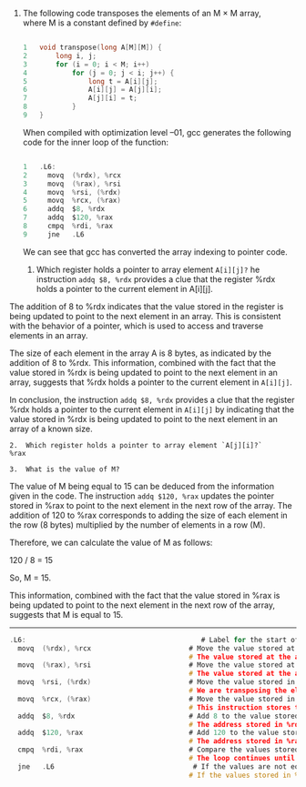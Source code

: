 1.  The following code transposes the elements of an M × M array, where M is a constant defined by `#define`:
    
    ```c
    
    1	void transpose(long A[M][M]) {
    2		long i, j;
    3		for (i = 0; i < M; i++)
    4			for (j = 0; j < i; j++) {
    5				long t = A[i][j];
    6				A[i][j] = A[j][i];
    7				A[j][i] = t;
    8			}
    9	}
    ```
    
    When compiled with optimization level –01, gcc generates the following code for the inner loop of the function:
    
    ```c
    
    1	.L6:
    2	  movq	(%rdx), %rcx
    3	  movq	(%rax), %rsi
    4	  movq	%rsi, (%rdx)
    5	  movq	%rcx, (%rax)
    6	  addq	$8, %rdx
    7	  addq	$120, %rax
    8	  cmpq	%rdi, %rax
    9	  jne	.L6
    ```
    
    We can see that gcc has converted the array indexing to pointer code.
    
    1.  Which register holds a pointer to array element `A[i][j]?`
	he instruction `addq $8, %rdx` provides a clue that the register %rdx holds a pointer to the current element in A[i][j].

The addition of 8 to %rdx indicates that the value stored in the register is being updated to point to the next element in an array. This is consistent with the behavior of a pointer, which is used to access and traverse elements in an array.

The size of each element in the array A is 8 bytes, as indicated by the addition of 8 to %rdx. This information, combined with the fact that the value stored in %rdx is being updated to point to the next element in an array, suggests that %rdx holds a pointer to the current element in `A[i][j]`.

In conclusion, the instruction `addq $8, %rdx` provides a clue that the register %rdx holds a pointer to the current element in `A[i][j]` by indicating that the value stored in %rdx is being updated to point to the next element in an array of a known size.
        
    2.  Which register holds a pointer to array element `A[j][i]?`
	%rax
        
    3.  What is the value of M?
The value of M being equal to 15 can be deduced from the information given in the code. The instruction `addq $120, %rax` updates the pointer stored in %rax to point to the next element in the next row of the array. The addition of 120 to %rax corresponds to adding the size of each element in the row (8 bytes) multiplied by the number of elements in a row (M).

Therefore, we can calculate the value of M as follows:

120 / 8 = 15

So, M = 15.

This information, combined with the fact that the value stored in %rax is being updated to point to the next element in the next row of the array, suggests that M is equal to 15.
- - -
```c
.L6:                                           # Label for the start of the inner loop
  movq	(%rdx), %rcx                        # Move the value stored at the address in %rdx to %rcx
                                            # The value stored at the address in %rdx is the current element A[i][j]. By moving it to %rcx, we are creating a temporary copy of the value that we can use later.
  movq	(%rax), %rsi                        # Move the value stored at the address in %rax to %rsi
                                            # The value stored at the address in %rax is the current element A[j][i]. By moving it to %rsi, we are creating a temporary copy of the value that we can use later.
  movq	%rsi, (%rdx)                        # Move the value stored in %rsi to the address in %rdx
                                            # We are transposing the elements of the array by exchanging the values of A[i][j] and A[j][i]. This instruction stores the value of A[j][i] (stored in %rsi) at the address of A[i][j] (stored in %rdx).
  movq	%rcx, (%rax)                        # Move the value stored in %rcx to the address in %rax
                                            # This instruction stores the value of A[i][j] (stored in %rcx) at the address of A[j][i] (stored in %rax).
  addq	$8, %rdx                            # Add 8 to the value stored in %rdx
                                            # The address stored in %rdx is used to access the next element in the next iteration of the loop. This instruction updates the address by adding 8, which corresponds to the size of each element in bytes.
  addq	$120, %rax                          # Add 120 to the value stored in %rax
                                            # The address stored in %rax is used to access the next element in the next iteration of the loop. This instruction updates the address by adding 120, which corresponds to the size of each row in bytes.
  cmpq	%rdi, %rax                          # Compare the values stored in %rdi and %rax
                                            # The loop continues until the value stored in %rax reaches the value stored in %rdi. This instruction compares the two values to check if the loop should continue.
  jne	.L6                                  # If the values are not equal, jump to the label .L6
                                            # If the values stored in %rdi and %rax are not equal, the loop continues by jumping back to the label .L6. If the values are equal, the loop will terminate.

```